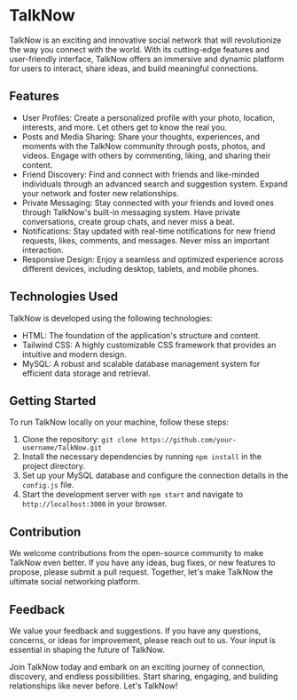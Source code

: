 TalkNow
=======

TalkNow is an exciting and innovative social network that will revolutionize the way you connect with the world. With its cutting-edge features and user-friendly interface, TalkNow offers an immersive and dynamic platform for users to interact, share ideas, and build meaningful connections.

Features
--------

-   User Profiles: Create a personalized profile with your photo, location, interests, and more. Let others get to know the real you.
-   Posts and Media Sharing: Share your thoughts, experiences, and moments with the TalkNow community through posts, photos, and videos. Engage with others by commenting, liking, and sharing their content.
-   Friend Discovery: Find and connect with friends and like-minded individuals through an advanced search and suggestion system. Expand your network and foster new relationships.
-   Private Messaging: Stay connected with your friends and loved ones through TalkNow's built-in messaging system. Have private conversations, create group chats, and never miss a beat.
-   Notifications: Stay updated with real-time notifications for new friend requests, likes, comments, and messages. Never miss an important interaction.
-   Responsive Design: Enjoy a seamless and optimized experience across different devices, including desktop, tablets, and mobile phones.

Technologies Used
-----------------

TalkNow is developed using the following technologies:

-   HTML: The foundation of the application's structure and content.
-   Tailwind CSS: A highly customizable CSS framework that provides an intuitive and modern design.
-   MySQL: A robust and scalable database management system for efficient data storage and retrieval.

Getting Started
---------------

To run TalkNow locally on your machine, follow these steps:

1.  Clone the repository: `git clone https://github.com/your-username/TalkNow.git`
2.  Install the necessary dependencies by running `npm install` in the project directory.
3.  Set up your MySQL database and configure the connection details in the `config.js` file.
4.  Start the development server with `npm start` and navigate to `http://localhost:3000` in your browser.

Contribution
------------

We welcome contributions from the open-source community to make TalkNow even better. If you have any ideas, bug fixes, or new features to propose, please submit a pull request. Together, let's make TalkNow the ultimate social networking platform.

Feedback
--------

We value your feedback and suggestions. If you have any questions, concerns, or ideas for improvement, please reach out to us. Your input is essential in shaping the future of TalkNow.

Join TalkNow today and embark on an exciting journey of connection, discovery, and endless possibilities. Start sharing, engaging, and building relationships like never before. Let's TalkNow!
